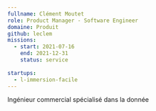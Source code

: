 ```yaml
---
fullname: Clément Moutet
role: Product Manager - Software Engineer
domaine: Produit
github: leclem
missions:
  - start: 2021-07-16
    end: 2021-12-31
    status: service
    
startups:
  - l-immersion-facile
---
```


Ingénieur commercial spécialisé dans la donnée

